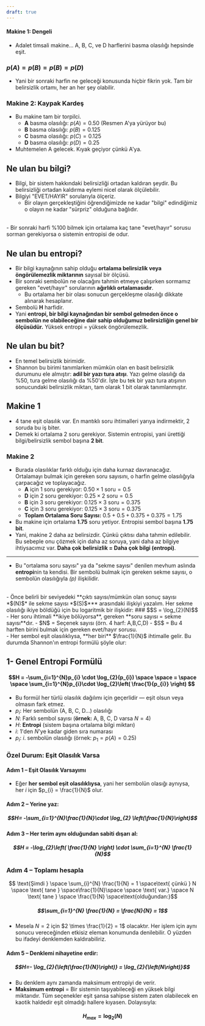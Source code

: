 ```yaml
---
draft: true
---
```


#### Makine 1: Dengeli
- Adalet timsali makine... A, B, C, ve D harflerini basma olasılığı hepsinde eşit.
### $p(A) = p(B) = p(B) = p(D)$<br>
- Yani bir sonraki harfin ne geleceği konusunda hiçbir fikrin yok. Tam bir belirsizlik ortamı, her an her şey olabilir.

### Makine 2: Kaypak Kardeş
- Bu makine tam bir torpilci. 
	- **A** basma olasılığı: $p(A) = 0.50$ (Resmen A'ya yürüyor bu)
	- **B** basma olasılığı: $p(B) = 0.125$
	- **C** basma olasılığı: $p(C) = 0.125$
	- **D** basma olasılığı: $p(D) = 0.25$
- Muhtemelen A gelecek. Kıyak geçiyor çünkü A'ya.

## Ne ulan bu bilgi?

- Bilgi, bir sistem hakkındaki belirsizliği ortadan kaldıran şeydir. Bu belirsizliği ortadan kaldırma eylemi nicel olarak ölçülebilir.
- Bilgiyi "EVET/HAYIR" sorularıyla ölçeriz.
	- Bir olayın gerçekleştiğini öğrendiğimizde ne kadar "bilgi" edindiğimiz o olayın ne kadar "sürpriz" olduğuna bağlıdır.
<br>
- Bir sonraki harfi %100 bilmek için ortalama kaç tane "evet/hayır" sorusu sorman gerekiyorsa o sistemin entropisi de odur.

## Ne ulan bu entropi?
- Bir bilgi kaynağının sahip olduğu **ortalama belirsizlik veya öngörülemezlik miktarının** sayısal bir ölçüsü.
- Bir sonraki sembolün ne olacağını tahmin etmeye çalışırken sormamız gereken "evet/hayır" sorularının **ağırlıklı ortalamasıdır**. 
	- Bu ortalama her bir olası sonucun gerçekleşme olasılığı dikkate alınarak hesaplanır. 
- Sembolü **H** harfidir.
- Yani **entropi, bir bilgi kaynağından bir sembol gelmeden önce o sembolün ne olabileceğine dair sahip olduğumuz belirsizliğin genel bir ölçüsüdür.** Yüksek entropi = yüksek öngörülemezlik.
## Ne ulan bu bit?
- En temel belirsizlik birimidir.
- Shannon bu birimi tanımlarken mümkün olan en basit belirsizlik durumunu ele almıştır: **adil bir yazı tura atışı**. Yazı gelme olasılığı da %50, tura gelme olasılığı da %50'dir. İşte bu tek bir yazı tura atışının sonucundaki belirsizlik miktarı, tam olarak 1 bit olarak tanımlanmıştır.
## Makine 1
- 4 tane eşit olasılık var. En mantıklı soru ihtimalleri yarıya indirmektir, 2 soruda bu iş biter.
- Demek ki ortalama 2 soru gerekiyor. Sistemin entropisi, yani ürettiği bilgi/belirsizlik sembol başına **2 bit**.
### Makine 2
- Burada olasılıklar farklı olduğu için daha kurnaz davranacağız. Ortalamayı bulmak için gereken soru sayısını, o harfin gelme olasılığıyla çarpacağız ve toplayacağız.
	- **A** için 1 soru gerekiyor: $0.50 \times 1 \text{ soru} = 0.5$
	- **D** için 2 soru gerekiyor: $0.25 \times \text{2 soru} = 0.5$
	- **B** için 3 soru gerekiyor: $0.125 \times \text{3 soru} = 0.375$
	- **C** için 3 soru gerekiyor: $0.125 \times \text{3 soru} = 0.375$
	- **Toplam Ortalama Soru Sayısı:** $0.5+0.5+0.375+0.375 = 1.75$
- Bu makine için ortalama **1.75** soru yetiyor. Entropisi sembol başına **1.75 bit**.
- Yani, makine 2 daha az belirsizdir. Çünkü çıktısı daha tahmin edilebilir. Bu sebeple onu çözmek için daha az soruya, yani daha az bilgiye ihtiysacımız var. **Daha çok belirsizlik = Daha çok bilgi (entropi)**.

---

- Bu "ortalama soru sayısı" ya da "sekme sayısı" denilen mevhum aslında **entropi**nin ta kendisi. Bir sembolü bulmak için gereken sekme sayısı, o sembolün olasılığıyla *($p$)* ilişkilidir.
<br>
- Önce belirli bir seviyedeki **çıktı sayısı/mümkün olan sonuç sayısı *$(N)$* ile sekme sayısı *$(S)$*** arasındaki ilişkiyi yazalım. Her sekme olasılığı ikiye böldüğü için bu logaritmik bir ilişkidir:
### $$S = \log_{2}(N)$$
- Her soru ihtimali **ikiye bölüyorsa**, gereken **soru sayısı = sekme sayısı**dır.
- $N$ = Seçenek sayısı (örn. 4 harf: A,B,C,D)
- $S$ = Bu 4 harften birini bulmak için gereken evet/hayır sorusu.

<br>
- Her sembol eşit olasılıklıysa, **her biri** $\frac{1}{N}$ ihtimalle gelir. Bu durumda Shannon'ın entropi formülü şöyle olur:

## 1- Genel Entropi Formülü
#### $$H = -\sum_{i=1}^{N}p_{i} \cdot \log_{2}(p_{i}) \space \space = \space \space \sum_{i=1}^{N}p_{i}\cdot \log_{2}\left( \frac{1}{p_{i}} \right) $$
- Bu formül her türlü olasılık dağılımı için geçerlidir — eşit olsun veya olmasın fark etmez.
- $p_i$: Her sembolün (A, B, C, D...) olasılığı
- $N$: Farklı sembol sayısı (**örnek:** A, B, C, D varsa $N = 4$)
- $H$: **Entropi** (sistem başına ortalama bilgi miktarı)
- $i$: 1'den $N$'ye kadar giden sıra numarası
- $p_{i}$: $i$. sembolün olasılığı (örnek: $p_1 = p(A) = 0.25$) 
### Özel Durum: Eşit Olasılık Varsa

#### Adım 1 – Eşit Olasılık Varsayımı

- Eğer **her sembol eşit olasılıklıysa**, yani her sembolün olasığı aynıysa, her $i$ için $p_{i} = \frac{1}{N}$ olur.
#### Adım 2 – Yerine yaz:
##### $$H= -\sum_{i=1}^{N}\frac{1}{N}\cdot \log_{2} \left(\frac{1}{N}\right)$$
#### Adım 3 – Her terim aynı olduğundan sabiti dışarı al:
##### $$H = -\log_{2}\left( \frac{1}{N} \right) \cdot \sum_{i=1}^{N} \frac{1}{N}$$
### Adım 4 – Toplamı hesapla

$$ \text{Şimdi }  \space \sum_{i}^{N} \frac{1}{N} = 1 \space\text{ çünkü } N \space \text{ tane } \space\frac{1}{N}\space  \space \text{ var.} \space N \text{ tane } \space \frac{1}{N} \space\text{olduğundan:}$$

##### $$\sum_{i=1}^{N} \frac{1}{N} = \frac{N}{N} = 1$$
- Mesela $N=2$ için $2 \times \frac{1}{2} = 1$ olacaktır. Her işlem için aynı sonucu vereceğinden etkisiz eleman konumunda denilebilir. O yüzden bu ifadeyi denklemden kaldırabiliriz. 

#### Adım 5 – Denklemi nihayetine erdir:

##### $$H=- \log_{2}{\left(\frac{1}{N}\right)} = \log_{2}{\left(N\right)}$$
- Bu denklem aynı zamanda maksimum entropiyi de verir.
- **Maksimum entropi** = Bir sistemin taşıyabileceği en yüksek bilgi miktarıdır. Tüm seçenekler eşit şansa sahipse sistem zaten olabilecek en kaotik haldedir eşit olmadığı hallere kıyasen. Dolayısıyla:
#### $$H_{max} = \log_{2}\left(N\right)$$
